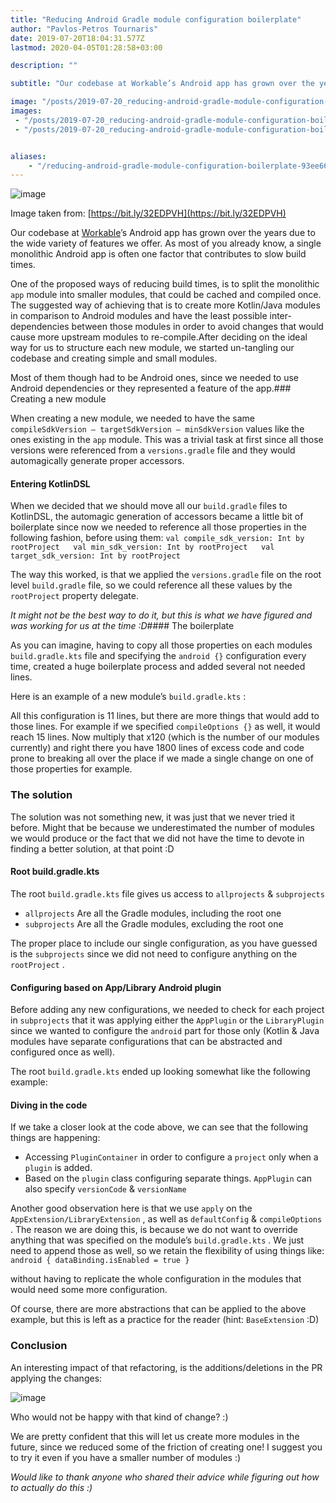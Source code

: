 ```yaml
---
title: "Reducing Android Gradle module configuration boilerplate"
author: "Pavlos-Petros Tournaris"
date: 2019-07-20T18:04:31.577Z
lastmod: 2020-04-05T01:28:58+03:00

description: ""

subtitle: "Our codebase at Workable’s Android app has grown over the years due to the wide variety of features we offer. As most of you already know…"

image: "/posts/2019-07-20_reducing-android-gradle-module-configuration-boilerplate/images/1.png" 
images:
 - "/posts/2019-07-20_reducing-android-gradle-module-configuration-boilerplate/images/1.png" 
 - "/posts/2019-07-20_reducing-android-gradle-module-configuration-boilerplate/images/2.png" 


aliases:
    - "/reducing-android-gradle-module-configuration-boilerplate-93ee661c80c4"
---
```


![image](/posts/2019-07-20_reducing-android-gradle-module-configuration-boilerplate/images/1.png)

Image taken from: [https://bit.ly/32EDPVH](https://bit.ly/32EDPVH)



Our codebase at [Workable](https://medium.com/u/e5ecc5b405f2)’s Android app has grown over the years due to the wide variety of features we offer. As most of you already know, a single monolithic Android app is often one factor that contributes to slow build times.

One of the proposed ways of reducing build times, is to split the monolithic `app` module into smaller modules, that could be cached and compiled once. The suggested way of achieving that is to create more Kotlin/Java modules in comparison to Android modules and have the least possible inter-dependencies between those modules in order to avoid changes that would cause more upstream modules to re-compile.After deciding on the ideal way for us to structure each new module, we started un-tangling our codebase and creating simple and small modules.

Most of them though had to be Android ones, since we needed to use Android dependencies or they represented a feature of the app.### Creating a new module

When creating a new module, we needed to have the same `compileSdkVersion — targetSdkVersion — minSdkVersion` values like the ones existing in the `app` module. This was a trivial task at first since all those versions were referenced from a `versions.gradle` file and they would automagically generate proper accessors.

#### Entering KotlinDSL

When we decided that we should move all our `build.gradle` files to KotlinDSL, the automagic generation of accessors became a little bit of boilerplate since now we needed to reference all those properties in the following fashion, before using them:
`val compile_sdk_version: Int by rootProject  
val min_sdk_version: Int by rootProject  
val target_sdk_version: Int by rootProject`

The way this worked, is that we applied the `versions.gradle` file on the root level `build.gradle` file, so we could reference all these values by the `rootProject` property delegate.

_It might not be the best way to do it, but this is what we have figured and was working for us at the time :D_#### The boilerplate

As you can imagine, having to copy all those properties on each modules `build.gradle.kts` file and specifying the `android {}` configuration every time, created a huge boilerplate process and added several not needed lines.

Here is an example of a new module’s `build.gradle.kts` :




All this configuration is 11 lines, but there are more things that would add to those lines. For example if we specified `compileOptions {}` as well, it would reach 15 lines. Now multiply that x120 (which is the number of our modules currently) and right there you have 1800 lines of excess code and code prone to breaking all over the place if we made a single change on one of those properties for example.

### The solution

The solution was not something new, it was just that we never tried it before. Might that be because we underestimated the number of modules we would produce or the fact that we did not have the time to devote in finding a better solution, at that point :D

#### Root build.gradle.kts

The root `build.gradle.kts` file gives us access to `allprojects` &amp; `subprojects`

*   `allprojects` Are all the Gradle modules, including the root one
*   `subprojects` Are all the Gradle modules, excluding the root one

The proper place to include our single configuration, as you have guessed is the `subprojects` since we did not need to configure anything on the `rootProject` .

#### Configuring based on App/Library Android plugin

Before adding any new configurations, we needed to check for each project in `subprojects` that it was applying either the `AppPlugin` or the `LibraryPlugin` since we wanted to configure the `android` part for those only (Kotlin &amp; Java modules have separate configurations that can be abstracted and configured once as well).

The root `build.gradle.kts` ended up looking somewhat like the following example:




#### Diving in the code

If we take a closer look at the code above, we can see that the following things are happening:

*   Accessing `PluginContainer` in order to configure a `project` only when a `plugin` is added.
*   Based on the `plugin` class configuring separate things. `AppPlugin` can also specify `versionCode` &amp; `versionName`

Another good observation here is that we use `apply` on the `AppExtension/LibraryExtension` , as well as `defaultConfig` &amp; `compileOptions` . The reason we are doing this, is because we do not want to override anything that was specified on the module’s `build.gradle.kts` . We just need to append those as well, so we retain the flexibility of using things like:
`android { dataBinding.isEnabled = true }`

without having to replicate the whole configuration in the modules that would need some more configuration.

Of course, there are more abstractions that can be applied to the above example, but this is left as a practice for the reader (hint: `BaseExtension` :D)

### Conclusion

An interesting impact of that refactoring, is the additions/deletions in the PR applying the changes:




![image](/posts/2019-07-20_reducing-android-gradle-module-configuration-boilerplate/images/2.png)



Who would not be happy with that kind of change? :)

We are pretty confident that this will let us create more modules in the future, since we reduced some of the friction of creating one! I suggest you to try it even if you have a smaller number of modules :)

_Would like to thank anyone who shared their advice while figuring out how to actually do this :)_
